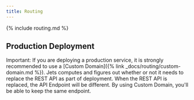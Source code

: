 ```yaml
---
title: Routing
---
```


{% include routing.md %}


## Production Deployment

Important: If you are deploying a production service, it is strongly recommended to use a [Custom Domain]({% link _docs/routing/custom-domain.md %}). Jets computes and figures out whether or not it needs to replace the REST API as part of deployment. When the REST API is replaced, the API Endpoint will be different. By using Custom Domain, you'll be able to keep the same endpoint.

